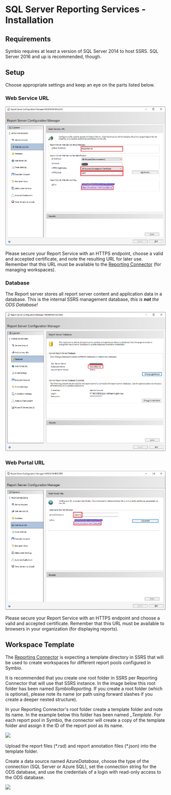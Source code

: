 # SQL Server Reporting Services - Installation

## Requirements

Symbio requires at least a version of SQL Server 2014 to host SSRS.
SQL Server 2016 and up is recommended, though.

## Setup

Choose appropriate settings and keep an eye on the parts listed below.

### Web Service URL

![](media/deploy-ssrs-1.png)

Please secure your Report Service with an HTTPS endpoint, choose a valid and accepted certificate, and note the resulting URL for later use. Remember that this URL must be available to the [Reporting Connector](deploy-connector-console.md#connector) (for managing workspaces).

### Database

The Report server stores all report server content and application data in a database. This is the internal SSRS management database, _this is **not** the ODS Database!_

![](media/deploy-ssrs-1b.png)

### Web Portal URL

![](media/deploy-ssrs-2.png)

Please secure your Report Service with an HTTPS endpoint and choose a valid and accepted certificate. Remember that this URL must be available to browsers in your organization (for displaying reports).

## Workspace Template

The [Reporting Connector](deploy-connector-console.md#connector) is expecting a template directory in SSRS that will be used to create workspaces for different report pools configured in Symbio.

It is recommended that you create one root folder in SSRS per Reporting Connector that will use that SSRS instance. In the image below this root folder has been named _SymbioReporting_. If you create a root folder (which is optional), please note its name (or path using forward slashes if you create a deeper nested structure).

In your Reporting Connector's root folder create a template folder and note its name. In the example below this folder has been named __Template_. For each report pool in Symbio, the connector will create a copy of the template folder and assign it the ID of the report pool as its name.

![](media/deploy-ssrs-3.png)

Upload the report files (\*.rsd) and report annotation files (\*.json) into the template folder.

Create a data source named _AzureDatabase_, choose the type of the connection (SQL Server or Azure SQL), set the connection string for the ODS database, and use the credentials of a login with read-only access to the ODS database.

![](media/deploy-ssrs-4.png)
